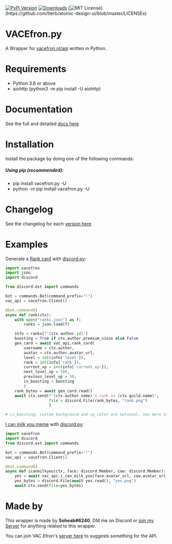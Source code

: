 [![PyPi Version](https://img.shields.io/pypi/v/vacefron.py.svg)](https://pypi.python.org/pypi/vacefron.py/)
[![Downloads](https://pepy.tech/badge/vacefron-py)](https://pepy.tech/project/vacefron-py)
[![MIT License](https://img.shields.io/apm/l/atomic-design-ui.svg?)](https://github.com/tterb/atomic-design-ui/blob/master/LICENSEs)


# VACEfron.py
A Wrapper for [vacefron.nl/api](https://vacefron.nl/api/) written in Python.


# Requirements
- Python 3.6 or above
- aiohttp (python3 -m pip install -U aiohttp)

# Documentation
See the full and detailed [docs here](https://github.com/Soheab/vacefron.py/blob/master/docs.md)

# Installation
Install the package by doing one of the following commands:

##### Using pip (recommended):
- pip install vacefron.py -U
- python -m pip install vacefron.py -U

# Changelog
See the changelog for each [version here](https://github.com/Soheab/vacefron.py/blob/master/changelog.md)

# Examples

Generate a [Rank card](https://github.com/Soheab/vacefron.py/blob/master/docs.md#await-vac_apirank_cardusername-avatar--level-rank-current_xp-next_level_xp-previous_level_xp-custom_bg-xp_color-is_boosting) with [discord.py](https://github.com/Rapptz/discord.py):
```python
import vacefron
import json
import discord

from discord.ext import commands

bot = commands.Bot(command_prefix="!")
vac_api = vacefron.Client()

@bot.command()
async def rank(ctx):
    with open("ranks.json") as f:
        ranks = json.load(f)

    info = ranks[f"{ctx.author.id}"]
    boosting = True if ctx.author.premium_since else False
    gen_card = await vac_api.rank_card(
        username = ctx.author,
        avatar = ctx.author.avatar_url,
        level = int(info['level']),
        rank = int(info['rank']),
        current_xp = int(info['current_xp']),
        next_level_xp = 500,
        previous_level_xp = 50,
        is_boosting = boosting
        )
    rank_bytes = await gen_card.read()
    await ctx.send(f"{ctx.author.name}'s rank in {ctx.guild.name}",
                   file = discord.File(rank_bytes, "rank.png")
                   )

# is_boosting, custom_background and xp_color are optional, see more in the docs.
```

[I can milk you meme](https://github.com/Soheab/vacefron.py/blob/master/docs.md#await-vac_apii_can_milk_youuser-user2) with [discord.py](https://github.com/Rapptz/discord.py):
```python
import vacefron
import discord
from discord.ext import commands

bot = commands.Bot(command_prefix="!")
vac_api = vacefron.Client()

@bot.command()
async def icanmilkyou(ctx, face: discord.Member, cow: discord.Member):
    yes = await vac_api.i_can_milk_you(face.avatar_url, cow.avatar_url)
    yes_bytes = discord.File(await yes.read(), "yes.png")
    await ctx.send(file=yes_bytes)
```

# Made by

This wrapper is made by **Soheab#6240**, DM me on Discord or [join my Server](https://discord.gg/yCzcfju) for anything 
related to this wrapper.
 
You can join VAC Efron's [server here](https://discord.gg/xJ2HRxZ) to suggests something for the API.
